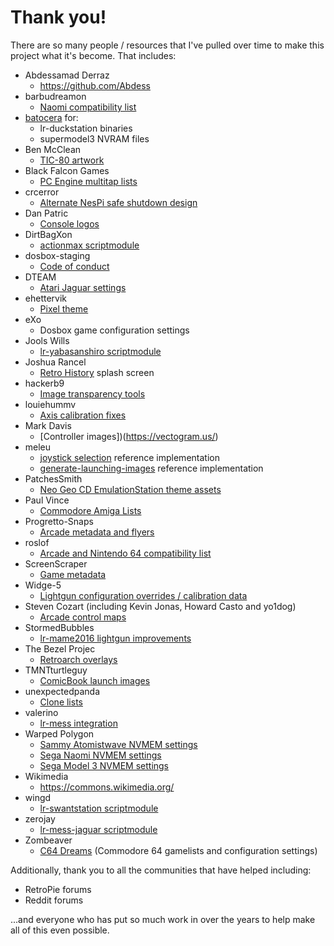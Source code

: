 # Thank you!

There are so many people / resources that I've pulled over time to make this
project what it's become.  That includes:

* Abdessamad Derraz
  * https://github.com/Abdess
* barbudreamon
  * [Naomi compatibility list](https://github.com/libretro/flycast/issues/136)
* [batocera](https://github.com/batocera-linux/lr-duckstation) for:
  * lr-duckstation binaries
  * supermodel3 NVRAM files
* Ben McClean
  * [TIC-80 artwork](https://github.com/BenMcLean/RetroPiePico8)
* Black Falcon Games
  * [PC Engine multitap lists](https://blackfalcongames.net/?p=155)
* crcerror
  * [Alternate NesPi safe shutdown design](https://github.com/crcerror/ES-generic-shutdown)
* Dan Patric
  * [Console logos](https://archive.org/download/console-logos-professionally-redrawn-plus-official-versions)
* DirtBagXon
  * [actionmax scriptmodule](https://github.com/DirtBagXon/actionmax-pi)
* dosbox-staging
  * [Code of conduct](https://github.com/dosbox-staging/dosbox-staging)
* DTEAM
  * [Atari Jaguar settings](https://retropie.org.uk/forum/topic/27999/calling-pi-4-atari-jaguar-fans/8?_=1621951484030)
* ehettervik
  * [Pixel theme](https://github.com/ehettervik)
* eXo
  * Dosbox game configuration settings
* Jools Wills
  * [lr-yabasanshiro scriptmodule](https://github.com/joolswills/RetroPie-Setup/blob/lr-yabasanshiro/scriptmodules/libretrocores/lr-yabasanshiro.sh)
* Joshua Rancel
  * [Retro History](https://www.youtube.com/watch?v=Dwa6LDLZ2rE) splash screen
* hackerb9
  * [Image transparency tools](https://github.com/hackerb9/mktrans)
* louiehummv
  * [Axis calibration fixes](https://retropie.org.uk/forum/topic/28693/a-workaround-for-the-northwest-drift-issue)
* Mark Davis
  * [Controller images])(https://vectogram.us/)
* meleu
  * [joystick selection](https://github.com/meleu/RetroPie-joystick-selection) reference implementation
  * [generate-launching-images](https://github.com/meleu/generate-launching-images) reference implementation
* PatchesSmith
  * [Neo Geo CD EmulationStation theme assets](https://imgur.com/a/C03ixep)
* Paul Vince
  * [Commodore Amiga Lists](https://github.com/MrV2K/WHDLoad-Download-Tool)
* Progretto-Snaps
  * [Arcade metadata and flyers](https://www.progettosnaps.net/)
* roslof
  * [Arcade and Nintendo 64 compatibility list](https://docs.google.com/spreadsheets/d/1Rq4shU1RUSdcc7cTVWeORMD-mcO6BwXwQ7TGw8f5_zw/edit#gid=1985896929)
* ScreenScraper
  * [Game metadata](https://www.screenscraper.fr/)
* Widge-5
  * [Lightgun configuration overrides / calibration data](https://github.com/Widge-5/sinden-barebones-configs)
* Steven Cozart (including Kevin Jonas, Howard Casto and yo1dog)
  * [Arcade control maps](https://github.com/Texacate/Visual-RetroPie-Control-Maps)
* StormedBubbles
  * [lr-mame2016 lightgun improvements](https://github.com/StormedBubbles/mame2016-libretro)
* The Bezel Projec
  * [Retroarch overlays](https://github.com/thebezelproject)
* TMNTturtleguy
  * [ComicBook launch images](https://github.com/TMNTturtleguy/ComicBook-Theme-Launch-Images-for-Retropie)
* unexpectedpanda
  * [Clone lists](https://github.com/unexpectedpanda/retool-clonelists-metadata)
* valerino
  * [lr-mess integration](https://github.com/valerino/RetroPie-Setup)
* Warped Polygon
  * [Sammy Atomistwave NVMEM settings](https://forums.launchbox-app.com/files/file/3601-sammy-atomiswave-norms-pre-configured-nvmem-testservice-menu-settings-to-play-in-english-free-play-and-unlock-hidden-features/)
  * [Sega Naomi NVMEM settings](https://forums.launchbox-app.com/files/file/3975-sega-naomi-pre-configured-every-hidden-character-unlocked-analogue-volume-and-light-gun-games-calibrated-all-content-unlocked-controls-pre-mapped-correctly-censored-games-uncensored-2-player-mouse-for-flycast-retroarch/)
  * [Sega Model 3 NVMEM settings](https://forums.launchbox-app.com/files/file/3857-sega-model-3-supermodel-git-everything-pre-configured-inc-controls-for-pc-controller-mouse-light-guns-test-menus-configured-free-play-all-games-in-english-2-player-mouse-support-audio-adjusted-layout-imagesthe-whole-9-yards/)
* Wikimedia
  * https://commons.wikimedia.org/
* wingd
  * [lr-swantstation scriptmodule](https://retropie.org.uk/forum/topic/32798/lr-swanstation-scriptmodule) 
* zerojay
  * [lr-mess-jaguar scriptmodule](https://github.com/zerojay/RetroPie-Extras)
* Zombeaver
  * [C64 Dreams](https://www.zombs-lair.com/c64-dreams) (Commodore 64 gamelists and configuration settings)

Additionally, thank you to all the communities that have helped including:

* RetroPie forums
* Reddit forums

...and everyone who has put so much work in over the years to help make all of this even possible.
